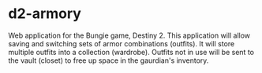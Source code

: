 # d2-armory
Web application for the Bungie game, Destiny 2.
This application will allow saving and switching sets of armor combinations (outfits).
It will store multiple outfits into a collection (wardrobe).
Outfits not in use will be sent to the vault (closet) to free up space in the gaurdian's inventory.
